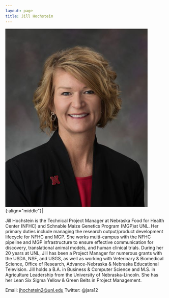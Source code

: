 ```yaml
---
layout: page
title: Jill Hochstein
---
```


![Jill Hochstein](/images/People_Images/Jill.jpg){:align="middle"}|

Jill Hochstein is the Technical Project Manager at Nebraska Food for Health Center (NFHC) and Schnable Maize Genetics Program (MGP)at UNL.  Her primary duties include managing the research output/product development lifecycle for NFHC and MGP.  She works multi-campus with the NFHC pipeline and MGP infrastructure to ensure effective communication for discovery, translational animal models, and human clinical trials.  During her 20 years at UNL, Jill has been a Project Manager for numerous grants with the USDA, NSF, and USGS, as well as working with Veterinary & Biomedical Science, Office of Research, Advance-Nebraska & Nebraska Educational Television.  Jill holds a B.A. in Business & Computer Science and M.S. in Agriculture Leadership from the University of Nebraska-Lincoln.  She has her Lean Six Sigma Yellow & Green Belts in Project Management.

Email: jhochstein2@unl.edu
Twitter:  @jara12